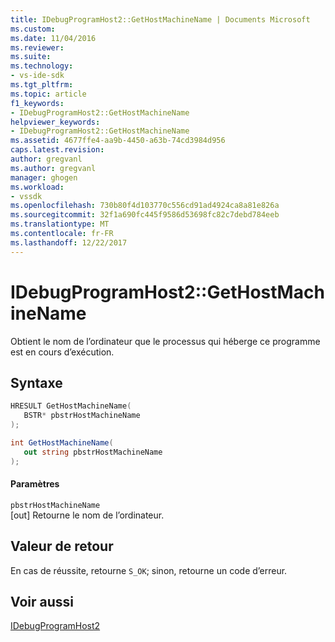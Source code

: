 ```yaml
---
title: IDebugProgramHost2::GetHostMachineName | Documents Microsoft
ms.custom: 
ms.date: 11/04/2016
ms.reviewer: 
ms.suite: 
ms.technology:
- vs-ide-sdk
ms.tgt_pltfrm: 
ms.topic: article
f1_keywords:
- IDebugProgramHost2::GetHostMachineName
helpviewer_keywords:
- IDebugProgramHost2::GetHostMachineName
ms.assetid: 4677ffe4-aa9b-4450-a63b-74cd3984d956
caps.latest.revision: 
author: gregvanl
ms.author: gregvanl
manager: ghogen
ms.workload:
- vssdk
ms.openlocfilehash: 730b80f4d103770c556cd91ad4924ca8a81e826a
ms.sourcegitcommit: 32f1a690fc445f9586d53698fc82c7debd784eeb
ms.translationtype: MT
ms.contentlocale: fr-FR
ms.lasthandoff: 12/22/2017
---
```

# <a name="idebugprogramhost2gethostmachinename"></a>IDebugProgramHost2::GetHostMachineName
Obtient le nom de l’ordinateur que le processus qui héberge ce programme est en cours d’exécution.  
  
## <a name="syntax"></a>Syntaxe  
  
```cpp  
HRESULT GetHostMachineName(   
   BSTR* pbstrHostMachineName  
);  
```  
  
```csharp  
int GetHostMachineName(   
   out string pbstrHostMachineName  
);  
```  
  
#### <a name="parameters"></a>Paramètres  
 `pbstrHostMachineName`  
 [out] Retourne le nom de l’ordinateur.  
  
## <a name="return-value"></a>Valeur de retour  
 En cas de réussite, retourne `S_OK`; sinon, retourne un code d’erreur.  
  
## <a name="see-also"></a>Voir aussi  
 [IDebugProgramHost2](../../../extensibility/debugger/reference/idebugprogramhost2.md)